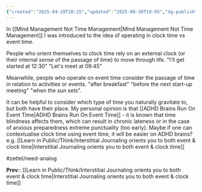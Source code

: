 ```yaml
---
{"created":"2025-04-29T10:25","updated":"2025-08-30T19:05","dg-publish":true,"dg-permalink":"1a1a1b1b1-clock-vs-event-time","id":"1a1a1b1b1","dg-path":"Think/Operating in Clock Time vs Event Time.md","permalink":"/1a1a1b1b1-clock-vs-event-time/","dgPassFrontmatter":true,"noteIcon":"1"}
---
```


In [[Mind Management Not Time Management\|Mind Management Not Time Management]] I was introduced to the idea of operating in clock time vs event time. 

People who orient themselves to clock time rely on an external clock (or their internal sense of the passage of time) to move through life. "I'll get started at 12:30" "Let's meet at 09:45"

Meanwhile, people who operate on event time consider the passage of time in relation to activities or events. "after breakfast" "before the next start-up meeting" "when the sun sets". 

It can be helpful to consider which type of time you naturally gravitate to, but both have their place. My personal opinion is that [[ADHD Brains Run On Event Time\|ADHD Brains Run On Event Time]] - it is known that time blindness affects them, which can result in chronic lateness or in the case of anxious preparedness extreme punctuality (too early). Maybe if one can contextualise clock time using event time, it will be easier on ADHD brains? e.g. [[Learn in Public/Think/Interstitial Journaling orients you to both event & clock time\|Interstitial Journaling orients you to both event & clock time]]

#zettel/need-analog 

**Prev**:: [[Learn in Public/Think/Interstitial Journaling orients you to both event & clock time\|Interstitial Journaling orients you to both event & clock time]]